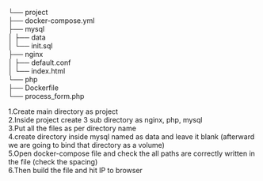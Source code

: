 └── project<br>
├── docker-compose.yml<br>
├── mysql<br>
│   ├── data<br>
│   └── init.sql<br>
├── nginx<br>
│   ├── default.conf<br>
│   └── index.html<br>
└── php<br>
├── Dockerfile<br>
└── process_form.php<br>

1.Create main directory as project<br>
2.Inside project create 3 sub directory as nginx, php, mysql<br>
3.Put all the files as per directory name<br>
4.create directory inside mysql named as data and leave it blank (afterward we are going to bind that directory as a volume)<br>
5.Open docker-compose file and check the all paths are correctly written in the file (check the spacing)<br>
6.Then build the file and hit IP to browser<br>
